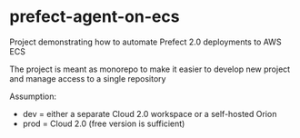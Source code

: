 # prefect-agent-on-ecs
Project demonstrating how to automate Prefect 2.0 deployments to AWS ECS

The project is meant as monorepo to make it easier to develop new project and manage access to a single repository

Assumption:
- dev = either a separate Cloud 2.0 workspace or a self-hosted Orion
- prod = Cloud 2.0 (free version is sufficient)
